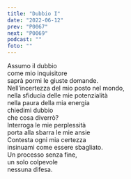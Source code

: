 ```yaml
---
title: "Dubbio I"
date: "2022-06-12"
prev: "P0067"
next: "P0069"
podcast: ""
foto: ""
---
```


Assumo il dubbio  
come mio inquisitore  
saprà pormi le giuste domande.  
Nell’incertezza del mio posto nel mondo,  
nella sfiducia delle mie potenzialità  
nella paura della mia energia  
chiedimi dubbio  
che cosa diverrò?  
Interroga le mie perplessità  
porta alla sbarra le mie ansie  
Contesta ogni mia certezza  
insinuami come essere sbagliato.  
Un processo senza fine,  
un solo colpevole  
nessuna difesa.
